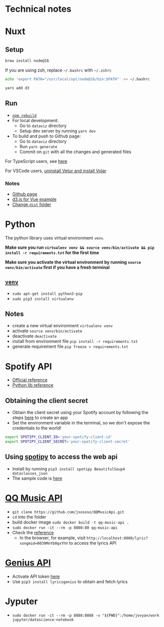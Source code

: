 # Technical notes

# Nuxt

## Setup

```bash
brew install node@16
```

If you are using zsh, replace `~/.bashrc` with `~/.zshrc`

```bash
echo 'export PATH="/usr/local/opt/node@16/bin:$PATH"' >> ~/.bashrc
```

```bash
yarn add d3
```

## Run

- [`npm rebuild`](https://flaviocopes.com/should-commit-node-modules-git/)
- For local development:
    - Go to `dataviz` directory
    - Setup dev server by running `yarn dev`
- To build and push to Github page:
    - Go to `dataviz` directory
    - Run `yarn generate`
    - Commit on `git` with all the changes and generated files

For TypeScript users, see [here](https://typescript.nuxtjs.org/cookbook/components/)

For VSCode users, [uninstall Vetur and install Volar](https://stackoverflow.com/questions/71372991/cannot-find-module-components-helloworld-vue-or-its-corresponding-type-decla)

### Notes

- [Github page](https://nuxtjs.org/deployments/github-pages/)
- [d3.js for Vue example](https://github.com/gywgithub/vue-d3-examples)
- [Change `dist` folder](https://nuxtjs.org/docs/directory-structure/dist)

# Python

The python library uses virtual environment `venv`.

**Make sure you run `virtualenv venv && source venv/bin/activate && pip install -r requirements.txt` for the first time**

**Make sure you activate the virtual environment by running `source venv/bin/activate` first if you have a fresh terminal**

## [`venv`](https://packaging.python.org/en/latest/guides/installing-using-pip-and-virtual-environments/)

* `sudo apt-get install python3-pip`
* `sudo pip3 install virtualenv`

## Notes

* create a new virtual environment `virtualenv venv`
* activate `source venv/bin/activate`
* deactivate `deactivate`
* install from environment file `pip install -r requirements.txt`
* generate requirement file `pip freeze > requirements.txt`

# Spotify API

* [Official reference](https://developer.spotify.com/documentation/web-api/reference/#/operations/get-several-audio-features)
* [Python lib reference](https://spotipy.readthedocs.io/en/2.19.0/#api-reference)

## Obtaining the client secret

* Obtain the client secret using your Spotify account by following the steps [here](https://developer.spotify.com/documentation/general/guides/authorization/app-settings/) to create an app
* Set the environment variable in the terminal, so we don't expose the credentials to the world!
```bash
export SPOTIPY_CLIENT_ID='your-spotify-client-id'
export SPOTIPY_CLIENT_SECRET='your-spotify-client-secret'
```

## Using [spotipy](https://spotipy.readthedocs.io/en/2.19.0/#getting-started) to access the web api

* Install by running `pip3 install spotipy BeautifulSoup4 dataclasses_json`
* The sample code is [here](https://spotipy.readthedocs.io/en/2.19.0/#client-credentials-flow)

# [QQ Music API](https://jsososo.github.io/QQMusicApi/#/?id=%e6%ad%8c%e8%af%8d)

* `git clone https://github.com/jsososo/QQMusicApi.git`
* `cd` into the folder
* build docker image `sudo docker build -t qq-music-api .`
* `sudo docker run -it --rm -p 8080:80 qq-music-api`
* Check the [reference](https://jsososo.github.io/QQMusicApi/#/?id=%e6%ad%8c%e8%af%8d)
    * In the browser, for example, visit `http://localhost:8080/lyric?songmid=0039MnYb0qxYhV` to access the lyrics API

# [Genius API](https://towardsdatascience.com/become-a-lyrical-genius-4362e7710e43)

* Activate API token [here](https://docs.genius.com/#/getting-started-h1)
* Use `pip3 install lyricsgenius` to obtain and fetch lyrics

# Jyputer

* `sudo docker run -it --rm -p 8888:8888 -v "${PWD}":/home/jovyan/work jupyter/datascience-notebook`
